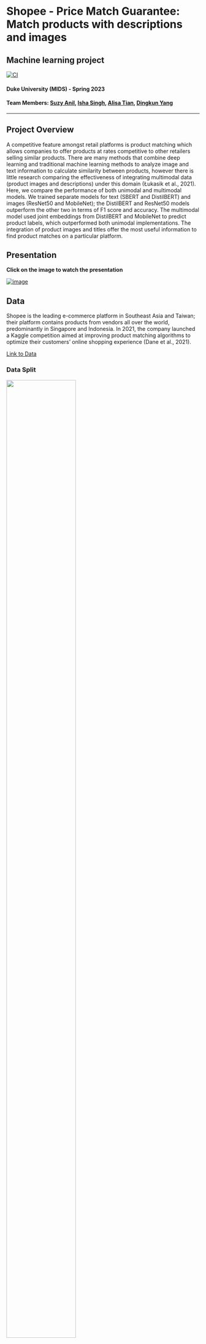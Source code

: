 # Shopee - Price Match Guarantee: Match products with descriptions and images


## Machine learning project
[![CI](https://github.com/nogibjj/Shopee-Price-Match-Guarantee/actions/workflows/main.yml/badge.svg)](https://github.com/nogibjj/Shopee-Price-Match-Guarantee/actions/workflows/main.yml)

#### Duke University (MIDS) - Spring 2023

#### Team Members: [Suzy Anil](https://github.com/sanil72900), [Isha Singh](https://github.com/IshaSingh01), [Alisa Tian](https://github.com/alisa0705), [Dingkun Yang](https://github.com/Yer1k)

----

## Project Overview
A competitive feature amongst retail platforms is product matching which allows companies to offer products at rates competitive to other retailers selling similar products. There are many methods that combine deep learning and traditional machine learning methods to analyze image and text information to calculate similarity between products, however there is little research comparing the effectiveness of integrating multimodal data (product images and descriptions) under this domain (Łukasik et al., 2021). Here, we compare the performance of both unimodal and multimodal models. We trained separate models for text (SBERT and DistilBERT) and images (ResNet50 and MobileNet); the DistilBERT and ResNet50 models outperform the other two in terms of  F1 score and accuracy. The multimodal model used joint embeddings from DistilBERT and MobileNet to predict product labels, which outperformed both unimodal implementations. The integration of product images and titles offer the most useful information to find product matches on a particular platform. 

## Presentation

**Click on the image to watch the presentation**

[![image](https://user-images.githubusercontent.com/81750079/233124833-7b0fcfab-86bf-4579-a364-d508ebd4a798.png)](https://youtu.be/FvDNHgyIBxA)

## Data
Shopee is the leading e-commerce platform in Southeast Asia and Taiwan; their platform contains products from vendors all over the world, predominantly in Singapore and Indonesia. In 2021, the company launched a Kaggle competition aimed at improving product matching algorithms to optimize their customers’ online shopping experience (Dane et al., 2021).

[Link to Data](https://www.kaggle.com/c/shopee-product-matching/data)

### Data Split

<img src="https://user-images.githubusercontent.com/81750079/233125918-3a55fe21-266c-4744-9c87-af08063d9e00.png" width="60%" height="80%">


## Methods
We used the following methods to train our models:
- [SBERT](https://www.sbert.net/)
- [DistilBERT](https://huggingface.co/transformers/model_doc/distilbert.html)
- [ResNet50](https://keras.io/api/applications/resnet/)
- [MobileNet](https://keras.io/api/applications/mobilenet/)
- Joint Embeddings of DistilBERT and MobileNet

<img src="https://user-images.githubusercontent.com/81750079/233115703-5d9269f0-c75e-4f19-86df-1d42a974fdaa.png"  width="60%" height="80%">


## Results
The following table shows the performance of the models trained on the Shopee dataset. The DistilBERT and ResNet50 models outperform the other two in terms of  F1 score and accuracy. The multimodal model used joint embeddings from DistilBERT and MobileNet* to predict product labels , which outperformed both unimodal implementations. The integration of product images and titles offer the most useful information to find product matches on a particular platform.

Note: Due to computational restritions, we substitued ResNet50 to MobileNet for the multimodal model.

Performance on Test Set
Model Type| Model | F1 Score | Accuracy |
| --- | --- | --- | --- |
| Text | SBERT | 0.43 | 0.45 |
| Text | DistilBERT | 0.48 | 0.45 |
| Image | ResNet50 | 0.45 | 0.48 |
| Image | MobileNet | 0.38 | 0.40 |
| Text & Image | Multimodal | 0.50 | 0.53 |


## Reproducibility
To reproduce our results, please follow the steps below:
1. Clone the repository
1. Install the requirements in `requirements.txt` using `pip install -r requirements.txt`
1. If you cannot access data in `00_source_data` in this repo, download the data from the [Shopee Kaggle competition](https://www.kaggle.com/c/shopee-product-matching/data)
1. Under `10_code`, run `01_train_test_split.ipynb` to split the data into train, validation and test sets
1. Under `10_code`, run `02_Bert_Model.ipynb` to train and use the embeddings from SBERT and DistilBERT
1. Under `10_code`, run `03_ResNet50_Embeddings.ipynb` to train and use the embeddings from ResNet50
1. Under `10_code`, run `04_MobileNet_Embeddings.ipynb` to train and use the embeddings from MobileNet
1. Under `10_code`, run `05_Multimodal_Model_Embeddings.ipynb` to train and use the embeddings from DistilBERT and MobileNet
